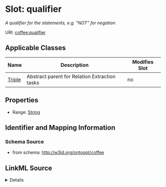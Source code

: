 # Slot: qualifier


_A qualifier for the statements, e.g. "NOT" for negation_



URI: [coffee:qualifier](http://w3id.org/ontogpt/coffee/qualifier)



<!-- no inheritance hierarchy -->




## Applicable Classes

| Name | Description | Modifies Slot |
| --- | --- | --- |
[Triple](Triple.md) | Abstract parent for Relation Extraction tasks |  no  |







## Properties

* Range: [String](String.md)





## Identifier and Mapping Information







### Schema Source


* from schema: http://w3id.org/ontogpt/coffee




## LinkML Source

<details>
```yaml
name: qualifier
description: A qualifier for the statements, e.g. "NOT" for negation
from_schema: http://w3id.org/ontogpt/coffee
rank: 1000
alias: qualifier
owner: Triple
domain_of:
- Triple
range: string

```
</details>